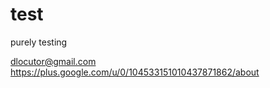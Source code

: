 test
====
purely testing

dlocutor@gmail.com
https://plus.google.com/u/0/104533151010437871862/about
